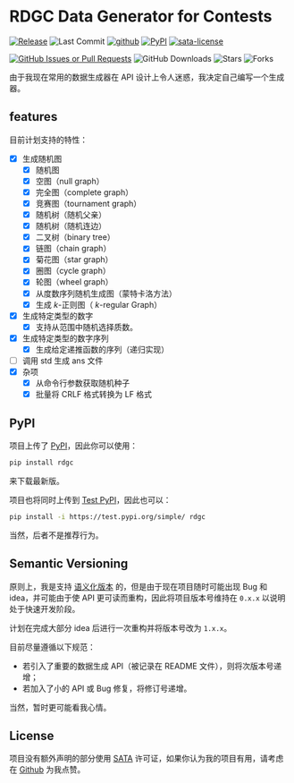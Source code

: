 # RDGC Data Generator for Contests

[![Release](https://img.shields.io/github/v/release/weilycoder/rdgc)](https://github.com/weilycoder/rdgc/releases/)
![Last Commit](https://img.shields.io/github/last-commit/weilycoder/rdgc)
[![github](https://img.shields.io/badge/github-rdgc-blue?logo=github)](https://github.com/weilycoder/rdgc)
[![PyPI](https://img.shields.io/badge/PyPI-rdgc-blue?logo=pypi)](https://pypi.org/project/rdgc/)
[![sata-license](https://img.shields.io/badge/License-SATA-green)](https://github.com/zTrix/sata-license)

[![GitHub Issues or Pull Requests](https://img.shields.io/github/issues-raw/weilycoder/rdgc)](https://github.com/weilycoder/rdgc/issues)
![GitHub Downloads](https://img.shields.io/github/downloads/weilycoder/rdgc/total)
![Stars](https://img.shields.io/github/stars/weilycoder/rdgc)
![Forks](https://img.shields.io/github/forks/weilycoder/rdgc)

由于我现在常用的数据生成器在 API 设计上令人迷惑，我决定自己编写一个生成器。

## features

目前计划支持的特性：

+ [x] 生成随机图
  + [x] 随机图
  + [x] 空图（null graph）
  + [x] 完全图（complete graph）
  + [x] 竞赛图（tournament graph）
  + [x] 随机树（随机父亲）
  + [x] 随机树（随机连边）
  + [x] 二叉树（binary tree）
  + [x] 链图（chain graph）
  + [x] 菊花图（star graph）
  + [x] 圈图（cycle graph）
  + [x] 轮图（wheel graph）
  + [x] 从度数序列随机生成图（蒙特卡洛方法）
  + [x] 生成 $k$-正则图（ $k$-regular Graph）
+ [x] 生成特定类型的数字
  + [x] 支持从范围中随机选择质数。
+ [x] 生成特定类型的数字序列
  + [x] 生成给定递推函数的序列（递归实现）
+ [ ] 调用 std 生成 ans 文件
+ [x] 杂项
  + [x] 从命令行参数获取随机种子
  + [x] 批量将 CRLF 格式转换为 LF 格式

## PyPI

项目上传了 [PyPI](https://pypi.org/project/rdgc/)，因此你可以使用：

```bash
pip install rdgc
```

来下载最新版。

项目也将同时上传到 [Test PyPI](https://test.pypi.org/project/rdgc/)，因此也可以：

```bash
pip install -i https://test.pypi.org/simple/ rdgc
```

当然，后者不是推荐行为。

## Semantic Versioning

原则上，我是支持 [语义化版本](https://semver.org/lang/zh-CN/) 的，但是由于现在项目随时可能出现 Bug 和 idea，并可能由于使 API 更可读而重构，因此将项目版本号维持在 `0.x.x` 以说明处于快速开发阶段。

计划在完成大部分 idea 后进行一次重构并将版本号改为 `1.x.x`。

目前尽量遵循以下规范：

+ 若引入了重要的数据生成 API（被记录在 README 文件），则将次版本号递增；
+ 若加入了小的 API 或 Bug 修复，将修订号递增。

当然，暂时更可能看我心情。

## License

项目没有额外声明的部分使用 [SATA](https://github.com/zTrix/sata-license) 许可证，如果你认为我的项目有用，请考虑在 [Github](https://github.com/weilycoder/rdgc) 为我点赞。
